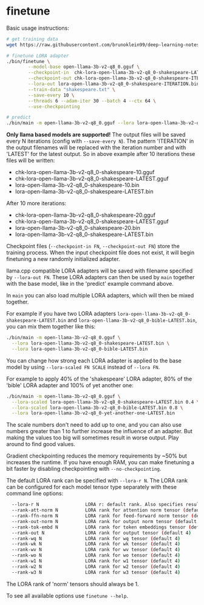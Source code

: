 # finetune

Basic usage instructions:

```bash
# get training data
wget https://raw.githubusercontent.com/brunoklein99/deep-learning-notes/master/shakespeare.txt

# finetune LORA adapter
./bin/finetune \
        --model-base open-llama-3b-v2-q8_0.gguf \
        --checkpoint-in  chk-lora-open-llama-3b-v2-q8_0-shakespeare-LATEST.gguf \
        --checkpoint-out chk-lora-open-llama-3b-v2-q8_0-shakespeare-ITERATION.gguf \
        --lora-out lora-open-llama-3b-v2-q8_0-shakespeare-ITERATION.bin \
        --train-data "shakespeare.txt" \
        --save-every 10 \
        --threads 6 --adam-iter 30 --batch 4 --ctx 64 \
        --use-checkpointing

# predict
./bin/main -m open-llama-3b-v2-q8_0.gguf --lora lora-open-llama-3b-v2-q8_0-shakespeare-LATEST.bin
```

**Only llama based models are supported!** The output files will be saved every N iterations (config with `--save-every N`).
The pattern 'ITERATION' in the output filenames will be replaced with the iteration number and with 'LATEST' for the latest output.
So in above example after 10 iterations these files will be written:
- chk-lora-open-llama-3b-v2-q8_0-shakespeare-10.gguf
- chk-lora-open-llama-3b-v2-q8_0-shakespeare-LATEST.gguf
- lora-open-llama-3b-v2-q8_0-shakespeare-10.bin
- lora-open-llama-3b-v2-q8_0-shakespeare-LATEST.bin

After 10 more iterations:
- chk-lora-open-llama-3b-v2-q8_0-shakespeare-20.gguf
- chk-lora-open-llama-3b-v2-q8_0-shakespeare-LATEST.gguf
- lora-open-llama-3b-v2-q8_0-shakespeare-20.bin
- lora-open-llama-3b-v2-q8_0-shakespeare-LATEST.bin

Checkpoint files (`--checkpoint-in FN`, `--checkpoint-out FN`) store the training process. When the input checkpoint file does not exist, it will begin finetuning a new randomly initialized adapter.

llama.cpp compatible LORA adapters will be saved with filename specified by `--lora-out FN`.
These LORA adapters can then be used by `main` together with the base model, like in the 'predict' example command above.

In `main` you can also load multiple LORA adapters, which will then be mixed together.

For example if you have two LORA adapters `lora-open-llama-3b-v2-q8_0-shakespeare-LATEST.bin` and `lora-open-llama-3b-v2-q8_0-bible-LATEST.bin`, you can mix them together like this:

```bash
./bin/main -m open-llama-3b-v2-q8_0.gguf \
  --lora lora-open-llama-3b-v2-q8_0-shakespeare-LATEST.bin \
  --lora lora-open-llama-3b-v2-q8_0-bible-LATEST.bin
```

You can change how strong each LORA adapter is applied to the base model by using `--lora-scaled FN SCALE` instead of `--lora FN`.

For example to apply 40% of the 'shakespeare' LORA adapter, 80% of the 'bible' LORA adapter and 100% of yet another one:

```bash
./bin/main -m open-llama-3b-v2-q8_0.gguf \
  --lora-scaled lora-open-llama-3b-v2-q8_0-shakespeare-LATEST.bin 0.4 \
  --lora-scaled lora-open-llama-3b-v2-q8_0-bible-LATEST.bin 0.8 \
  --lora lora-open-llama-3b-v2-q8_0-yet-another-one-LATEST.bin
```

The scale numbers don't need to add up to one, and you can also use numbers greater than 1 to further increase the influence of an adapter. But making the values too big will sometimes result in worse output. Play around to find good values.

Gradient checkpointing reduces the memory requirements by ~50% but increases the runtime.
If you have enough RAM, you can make finetuning a bit faster by disabling checkpointing with `--no-checkpointing`.

The default LORA rank can be specified with `--lora-r N`.
The LORA rank can be configured for each model tensor type separately with these command line options:

```bash
  --lora-r N                 LORA r: default rank. Also specifies resulting scaling together with lora-alpha. (default 4)
  --rank-att-norm N          LORA rank for attention norm tensor (default 1)
  --rank-ffn-norm N          LORA rank for feed-forward norm tensor (default 1)
  --rank-out-norm N          LORA rank for output norm tensor (default 1)
  --rank-tok-embd N          LORA rank for token embeddings tensor (default 4)
  --rank-out N               LORA rank for output tensor (default 4)
  --rank-wq N                LORA rank for wq tensor (default 4)
  --rank-wk N                LORA rank for wk tensor (default 4)
  --rank-wv N                LORA rank for wv tensor (default 4)
  --rank-wo N                LORA rank for wo tensor (default 4)
  --rank-w1 N                LORA rank for w1 tensor (default 4)
  --rank-w2 N                LORA rank for w2 tensor (default 4)
  --rank-w3 N                LORA rank for w3 tensor (default 4)
```

The LORA rank of 'norm' tensors should always be 1.

To see all available options use `finetune --help`.
